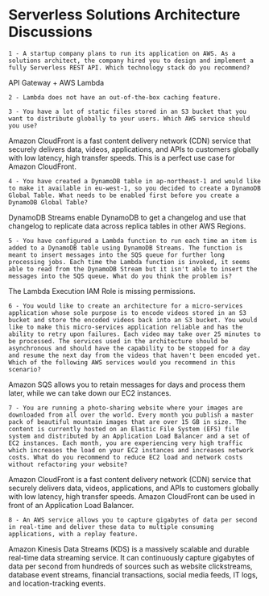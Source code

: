 # Serverless Solutions Architecture Discussions

`1 - A startup company plans to run its application on AWS. As a solutions architect, the company hired you to design and implement a fully Serverless REST API. Which technology stack do you recommend?`

API Gateway + AWS Lambda

`2 - Lambda does not have an out-of-the-box caching feature.`

`3 - You have a lot of static files stored in an S3 bucket that you want to distribute globally to your users. Which AWS service should you use?`

Amazon CloudFront is a fast content delivery network (CDN) service that securely delivers data, videos, applications, and APIs to customers globally with low latency, high transfer speeds. This is a perfect use case for Amazon CloudFront.

`4 - You have created a DynamoDB table in ap-northeast-1 and would like to make it available in eu-west-1, so you decided to create a DynamoDB Global Table. What needs to be enabled first before you create a DynamoDB Global Table?`

DynamoDB Streams enable DynamoDB to get a changelog and use that changelog to replicate data across replica tables in other AWS Regions.

`5 - You have configured a Lambda function to run each time an item is added to a DynamoDB table using DynamoDB Streams. The function is meant to insert messages into the SQS queue for further long processing jobs. Each time the Lambda function is invoked, it seems able to read from the DynamoDB Stream but it isn't able to insert the messages into the SQS queue. What do you think the problem is?`

The Lambda Execution IAM Role is missing permissions.

`6 - You would like to create an architecture for a micro-services application whose sole purpose is to encode videos stored in an S3 bucket and store the encoded videos back into an S3 bucket. You would like to make this micro-services application reliable and has the ability to retry upon failures. Each video may take over 25 minutes to be processed. The services used in the architecture should be asynchronous and should have the capability to be stopped for a day and resume the next day from the videos that haven't been encoded yet. Which of the following AWS services would you recommend in this scenario?`

Amazon SQS allows you to retain messages for days and process them later, while we can take down our EC2 instances.

`7 - You are running a photo-sharing website where your images are downloaded from all over the world. Every month you publish a master pack of beautiful mountain images that are over 15 GB in size. The content is currently hosted on an Elastic File System (EFS) file system and distributed by an Application Load Balancer and a set of EC2 instances. Each month, you are experiencing very high traffic which increases the load on your EC2 instances and increases network costs. What do you recommend to reduce EC2 load and network costs without refactoring your website?`

Amazon CloudFront is a fast content delivery network (CDN) service that securely delivers data, videos, applications, and APIs to customers globally with low latency, high transfer speeds. Amazon CloudFront can be used in front of an Application Load Balancer.

`8 - An AWS service allows you to capture gigabytes of data per second in real-time and deliver these data to multiple consuming applications, with a replay feature.`

Amazon Kinesis Data Streams (KDS) is a massively scalable and durable real-time data streaming service. It can continuously capture gigabytes of data per second from hundreds of sources such as website clickstreams, database event streams, financial transactions, social media feeds, IT logs, and location-tracking events.
